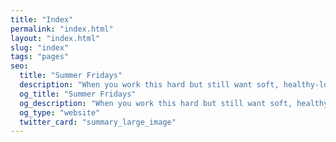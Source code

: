 ```yaml
---
title: "Index"
permalink: "index.html"
layout: "index.html"
slug: "index"
tags: "pages"
seo:
  title: "Summer Fridays"
  description: "When you work this hard but still want soft, healthy-looking skin, we’ve got your back—and your beauty routine. We’re product connoisseurs who battle our own dull, tired, stressed-out complexions (hello, NYC-LAX red eye) and set out to create skincare formulas with good-for-you ingredients and covetable results. Relieving stressed-out skin so everyday feels like a Summer Friday."
  og_title: "Summer Fridays"
  og_description: "When you work this hard but still want soft, healthy-looking skin, we’ve got your back—and your beauty routine. We’re product connoisseurs who battle our own dull, tired, stressed-out complexions (hello, NYC-LAX red eye) and set out to create skincare formulas with good-for-you ingredients and covetable results. Relieving stressed-out skin so everyday feels like a Summer Friday."
  og_type: "website"
  twitter_card: "summary_large_image"
---
```



